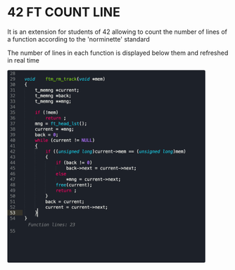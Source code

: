 
# 42 FT COUNT LINE

It is an extension for students of 42 allowing to count the number of lines of a function according to the 'norminette' standard

The number of lines in each function is displayed below them and refreshed in real time

<img width="450" alt="FT COUNT LINE demo" src="https://github.com/DoKca42/42_sublime_ft_count_line/blob/main/img/demo.gif?raw=true" style="border-radius:3px">
